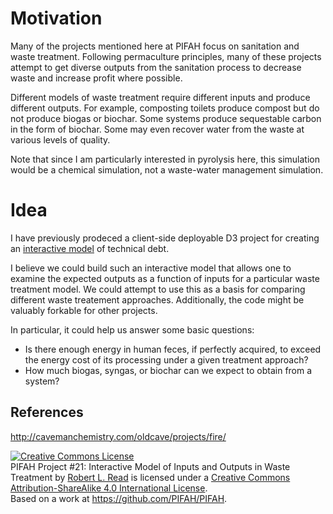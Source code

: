 # Motivation

Many of the projects mentioned here at PIFAH focus on sanitation and waste treatment. Following permaculture
principles, many of these projects attempt to get diverse outputs from the sanitation process to 
decrease waste and increase profit where possible.

Different models of waste treatment require different inputs and produce different outputs.  For example,
composting toilets produce compost but do not produce biogas or biochar. Some systems produce sequestable 
carbon in the form of biochar. Some may even recover water from the waste at various levels of quality.

Note that since I am particularly interested in pyrolysis here, this simulation would be a chemical simulation,
not a waste-water management simulation.



# Idea

I have previously prodeced a client-side deployable D3 project for creating an [interactive model](http://18f.github.io/d3-technical-debt/index.html)
of technical debt.

I believe we could build such an interactive model that allows one to examine the expected outputs as 
a function of inputs for a particular waste treatment model.  We could attempt to use this as a basis 
for comparing different waste treatement approaches.  Additionally, the code might be valuably forkable
for other projects.

In particular, it could help us answer some basic questions:
* Is there enough energy in human feces, if perfectly acquired, to exceed the energy cost of its processing under
a given treatment approach?
* How much biogas, syngas, or biochar can we expect to obtain from a system?

## References

http://cavemanchemistry.com/oldcave/projects/fire/



<a rel="license" href="http://creativecommons.org/licenses/by-sa/4.0/"><img alt="Creative Commons License" style="border-width:0" src="https://i.creativecommons.org/l/by-sa/4.0/88x31.png" /></a><br /><span xmlns:dct="http://purl.org/dc/terms/" href="http://purl.org/dc/dcmitype/Text" property="dct:title" rel="dct:type">PIFAH Project #21: Interactive Model of Inputs and Outputs in Waste Treatment</span> by <a xmlns:cc="http://creativecommons.org/ns#" href="https://github.com/PIFAH/PIFAH" property="cc:attributionName" rel="cc:attributionURL">Robert L. Read</a> is licensed under a <a rel="license" href="http://creativecommons.org/licenses/by-sa/4.0/">Creative Commons Attribution-ShareAlike 4.0 International License</a>.<br />Based on a work at <a xmlns:dct="http://purl.org/dc/terms/" href="https://github.com/PIFAH/PIFAH" rel="dct:source">https://github.com/PIFAH/PIFAH</a>.
